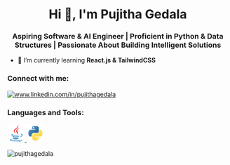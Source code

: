 <h1 align="center">Hi 👋, I'm Pujitha Gedala</h1>
<h3 align="center">Aspiring Software & AI Engineer | Proficient in Python & Data Structures | Passionate About Building Intelligent Solutions</h3>

- 🌱 I’m currently learning **React.js & TailwindCSS**

<h3 align="left">Connect with me:</h3>
<p align="left">
<a href="https://linkedin.com/in/www.linkedin.com/in/pujithagedala" target="blank"><img align="center" src="https://raw.githubusercontent.com/rahuldkjain/github-profile-readme-generator/master/src/images/icons/Social/linked-in-alt.svg" alt="www.linkedin.com/in/pujithagedala" height="30" width="40" /></a>
</p>

<h3 align="left">Languages and Tools:</h3>
<p align="left"> <a href="https://www.java.com" target="_blank" rel="noreferrer"> <img src="https://raw.githubusercontent.com/devicons/devicon/master/icons/java/java-original.svg" alt="java" width="40" height="40"/> </a> <a href="https://www.python.org" target="_blank" rel="noreferrer"> <img src="https://raw.githubusercontent.com/devicons/devicon/master/icons/python/python-original.svg" alt="python" width="40" height="40"/> </a> </p>

<p><img align="center" src="https://github-readme-stats.vercel.app/api/top-langs?username=pujithagedala&show_icons=true&locale=en&layout=compact" alt="pujithagedala" /></p>
